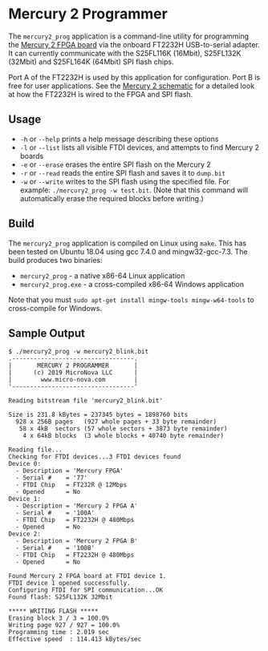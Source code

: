 # Mercury 2 Programmer

The `mercury2_prog` application is a command-line utility for programming the [Mercury 2 FPGA board](https://micro-nova.com/mercury-2) via the onboard FT2232H USB-to-serial adapter. It can currently communicate with the S25FL116K (16Mbit), S25FL132K (32Mbit) and S25FL164K (64Mbit) SPI flash chips.

Port A of the FT2232H is used by this application for configuration. Port B is free for user applications. See the [Mercury 2 schematic](https://www.micro-nova.com/s/Mercury2_schematic.pdf) for a detailed look at how the FT2232H is wired to the FPGA and SPI flash.

## Usage

- `-h` or `--help` prints a help message describing these options
- `-l` or `--list` lists all visible FTDI devices, and attempts to find Mercury 2 boards
- `-e` or `--erase` erases the entire SPI flash on the Mercury 2
- `-r` or `--read` reads the entire SPI flash and saves it to `dump.bit`
- `-w` or `--write` writes to the SPI flash using the specified file. For example: `./mercury2_prog -w test.bit`. (Note that this command will automatically erase the required blocks before writing.)

## Build

The `mercury2_prog` application is compiled on Linux using `make`. This has been tested on Ubuntu 18.04 using gcc 7.4.0 and mingw32-gcc-7.3. The build produces two binaries:
- `mercury2_prog` - a native x86-64 Linux application
- `mercury2_prog.exe` - a cross-compiled x86-64 Windows application

Note that you must `sudo apt-get install mingw-tools mingw-w64-tools` to cross-compile for Windows.

## Sample Output

```
$ ./mercury2_prog -w mercury2_blink.bit
.----------------------------------.
|       MERCURY 2 PROGRAMMER       |
|      (c) 2019 MicroNova LLC      |
|        www.micro-nova.com        |
'----------------------------------'

Reading bitstream file 'mercury2_blink.bit'

Size is 231.8 kBytes = 237345 bytes = 1898760 bits
  928 x 256B pages   (927 whole pages + 33 byte remainder)
   58 x 4kB  sectors (57 whole sectors + 3873 byte remainder)
    4 x 64kB blocks  (3 whole blocks + 40740 byte remainder)

Reading file...
Checking for FTDI devices...3 FTDI devices found
Device 0:
  - Description = 'Mercury FPGA'
  - Serial #    = '77'
  - FTDI Chip   = FT232R @ 12Mbps
  - Opened      = No
Device 1:
  - Description = 'Mercury 2 FPGA A'
  - Serial #    = '100A'
  - FTDI Chip   = FT2232H @ 480Mbps
  - Opened      = No
Device 2:
  - Description = 'Mercury 2 FPGA B'
  - Serial #    = '100B'
  - FTDI Chip   = FT2232H @ 480Mbps
  - Opened      = No

Found Mercury 2 FPGA board at FTDI device 1.
FTDI device 1 opened successfully.
Configuring FTDI for SPI communication...OK
Found flash: S25FL132K 32Mbit

***** WRITING FLASH *****
Erasing block 3 / 3 = 100.0%
Writing page 927 / 927 = 100.0%
Programming time : 2.019 sec
Effective speed  : 114.413 kBytes/sec
```

